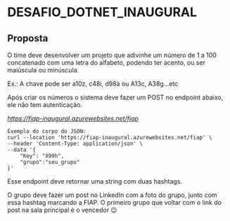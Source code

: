 # DESAFIO_DOTNET_INAUGURAL

## Proposta  

O time deve desenvolver um projeto que adivinhe um número de 1 a 100 concatenado com uma letra do alfabeto, podendo ter acento, ou ser maiúscula ou minúscula.

Ex.: A chave pode ser a10z, c48i, d98à ou A13c, A38g...etc 

Após criar os números o sistema deve fazer um POST no endpoint abaixo, ele não tem autenticação.

*https://fiap-inaugural.azurewebsites.net/fiap*

```shell
Exemplo do corpo do JSON:
curl --location 'https://fiap-inaugural.azurewebsites.net/fiap' \
--header 'Content-Type: application/json' \
--data '{
    "Key": "X99h",
    "grupo":"seu_grupo"
}'
```

Esse endpoint deve retornar uma string com duas hashtags.
 
O grupo deve fazer um post no LinkedIn com a foto do grupo, junto com essa hashtag marcando a FIAP. O primeiro grupo que voltar com o link do post na sala principal é o vencedor 😉
